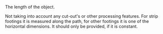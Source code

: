 The length of the object.

Not taking into account any cut-out's or other processing features. For strip footings it is measured along the path, for other footings it is one of the horizontal dimensions. It should only be provided, if it is constant.
